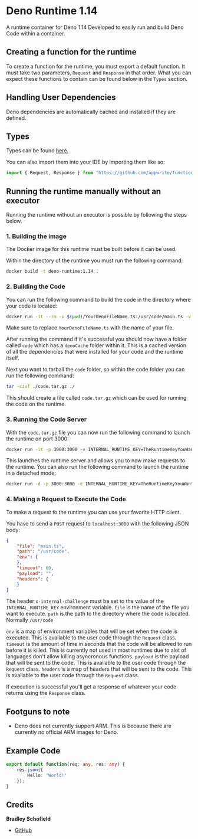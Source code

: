 # Deno Runtime 1.14
A runtime container for Deno 1.14
Developed to easily run and build Deno Code within a container.

## Creating a function for the runtime
To create a function for the runtime, you must export a default function. It must take two parameters, `Request` and `Response` in that order. What you can expect these functions to contain can be found below in the `Types` section.

## Handling User Dependencies
Deno dependencies are automatically cached and installed if they are defined.

## Types

Types can be found [here.](function_types)

You can also import them into your IDE by importing them like so:
```ts
import { Request, Response } from "https://github.com/appwrite/function-types/blob/deno/src/mod.ts";
```


## Running the runtime manually without an executor
Running the runtime without an executor is possible by following the steps below.

### 1. Building the image

The Docker image for this runtime must be built before it can be used.

Within the directory of the runtime you must run the following command:
```bash
docker build -t deno-runtime:1.14 .
```

### 2. Building the Code

You can run the following command to build the code in the directory where your code is located:
```bash
docker run -it --rm -v $(pwd)/YourDenoFileName.ts:/usr/code/main.ts -v $(pwd)/code:/usr/code -e ENTRYPOINT_NAME=main.ts deno-runtime:1.14 /usr/local/src/build.sh
```

Make sure to replace `YourDenoFileName.ts` with the name of your file.

After running the command if it's successful you should now have a folder called `code` which has a `denoCache` folder within it.
This is a cached version of all the dependencies that were installed for your code and the runtime itself.

Next you want to tarball the `code` folder, so within the code folder you can run the following command:
```bash
tar -czvf ./code.tar.gz ./
```
This should create a file called `code.tar.gz` which can be used for running the code on the runtime.

### 3. Running the Code Server

With the `code.tar.gz` file you can now run the following command to launch the runtime on port 3000:
```bash
docker run -it -p 3000:3000 -e INTERNAL_RUNTIME_KEY=TheRuntimeKeyYouWant --rm -v $(pwd)/code.tar.gz:/tmp/code.tar.gz deno-runtime:1.14 /usr/local/src/launch.sh
```
This launches the runtime server and allows you to now make requests to the runtime. You can also run the following command to launch the runtime in a detached mode:
```bash
docker run -d -p 3000:3000 -e INTERNAL_RUNTIME_KEY=TheRuntimeKeyYouWant --rm -v $(pwd)/code.tar.gz:/tmp/code.tar.gz deno-runtime:1.14 /usr/local/src/launch.sh
```

### 4. Making a Request to Execute the Code

To make a request to the runtime you can use your favorite HTTP client.

You have to send a `POST` request to `localhost:3000` with the following JSON body:
```json
{
    "file": "main.ts",
    "path": "/usr/code",
    "env": {
    },
    "timeout": 60,
    "payload": "", 
    "headers": {
    }
}
```
The header `x-internal-challenge` must be set to the value of the `INTERNAL_RUNTIME_KEY` environment variable.
`file` is the name of the file you want to execute.
`path` is the path to the directory where the code is located. Normally `/usr/code`

`env` is a map of environment variables that will be set when the code is executed. This is available to the user code through the `Request` class.
`timeout` is the amount of time in seconds that the code will be allowed to run before it is killed. This is currently not used in most runtimes due to alot of languages don't allow killing asyncronous functions.
`payload` is the payload that will be sent to the code. This is available to the user code through the `Request` class.
`headers` is a map of headers that will be sent to the code. This is available to the user code through the `Request` class.

If execution is successful you'll get a response of whatever your code returns using the `Response` class.

## Footguns to note
 - Deno does not currently support ARM. This is because there are currently no official ARM images for Deno.

## Example Code

```ts
export default function(req: any, res: any) {
    res.json({
        Hello: 'World!'
    });
}
```

## Credits
**Bradley Schofield**
 - [GitHub](https://github.com/ionicisere/)
